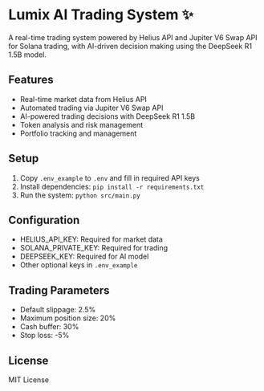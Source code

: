 # Lumix AI Trading System ✨

A real-time trading system powered by Helius API and Jupiter V6 Swap API for Solana trading, with AI-driven decision making using the DeepSeek R1 1.5B model.

## Features
- Real-time market data from Helius API
- Automated trading via Jupiter V6 Swap API
- AI-powered trading decisions with DeepSeek R1 1.5B
- Token analysis and risk management
- Portfolio tracking and management

## Setup
1. Copy `.env_example` to `.env` and fill in required API keys
2. Install dependencies: `pip install -r requirements.txt`
3. Run the system: `python src/main.py`

## Configuration
- HELIUS_API_KEY: Required for market data
- SOLANA_PRIVATE_KEY: Required for trading
- DEEPSEEK_KEY: Required for AI model
- Other optional keys in `.env_example`

## Trading Parameters
- Default slippage: 2.5%
- Maximum position size: 20%
- Cash buffer: 30%
- Stop loss: -5%

## License
MIT License
